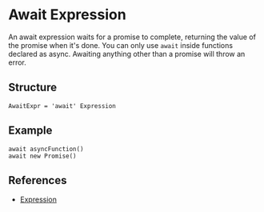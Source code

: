 # Await Expression

An await expression waits for a promise to complete, returning the value of the promise when it's done. You can only use `await` inside functions declared as async. Awaiting anything other than a promise will throw an error.

## Structure

```grammar
AwaitExpr = 'await' Expression
```

## Example

```syntek
await asyncFunction()
await new Promise()
```

## References

- [Expression](/spec/grammar/syntactic/expressions/)
